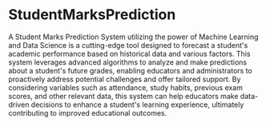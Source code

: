 # StudentMarksPrediction
A Student Marks Prediction System utilizing the power of Machine Learning and Data Science is a cutting-edge tool designed to forecast a student's academic performance based on historical data and various factors. This system leverages advanced algorithms to analyze and make predictions about a student's future grades, enabling educators and administrators to proactively address potential challenges and offer tailored support. By considering variables such as attendance, study habits, previous exam scores, and other relevant data, this system can help educators make data-driven decisions to enhance a student's learning experience, ultimately contributing to improved educational outcomes.
